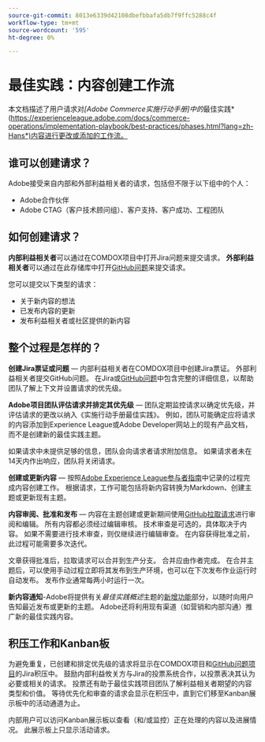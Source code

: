 ```yaml
---
source-git-commit: 8013e6339d42108dbefbbafa5db7f9ffc5288c4f
workflow-type: tm+mt
source-wordcount: '595'
ht-degree: 0%

---
```

# 最佳实践：内容创建工作流

本文档描述了用户请求对&#x200B;*[Adobe Commerce实施行动手册]中的*&#x200B;最佳实践&#x200B;*(https://experienceleague.adobe.com/docs/commerce-operations/implementation-playbook/best-practices/phases.html?lang=zh-Hans*)内容进行更改或添加的工作流。

## 谁可以创建请求？

Adobe接受来自内部和外部利益相关者的请求，包括但不限于以下组中的个人：

- Adobe合作伙伴
- Adobe CTAG（客户技术顾问组）、客户支持、客户成功、工程团队

## 如何创建请求？

**内部利益相关者**&#x200B;可以通过在COMDOX项目中打开Jira问题来提交请求。 **外部利益相关者**&#x200B;可以通过在此存储库中打开[GitHub问题](https://github.com/AdobeDocs/commerce-operations.en/issues/new/choose)来提交请求。

您可以提交以下类型的请求：

- 关于新内容的想法
- 已发布内容的更新
- 发布利益相关者或社区提供的新内容

## 整个过程是怎样的？


**创建Jira票证或问题** — 内部利益相关者在COMDOX项目中创建Jira票证。 外部利益相关者提交GitHub问题。 在Jira或[GitHub问题](https://github.com/AdobeDocs/commerce-operations.en/issues/new/choose)中包含完整的详细信息，以帮助团队了解上下文并设置请求的优先级。

**Adobe项目团队评估请求并排定其优先级** — 团队定期监控请求以确定优先级，并评估请求的更改以纳入《实施行动手册最佳实践》。 例如，团队可能确定应将请求的内容添加到Experience League或Adobe Developer网站上的现有产品文档，而不是创建新的最佳实践主题。

如果请求中未提供足够的信息，团队会向请求者请求附加信息。 如果请求者未在14天内作出响应，团队将关闭请求。

**创建或更新内容** — 按照[Adobe Experience League参与者指南](https://experienceleague.adobe.com/docs/contributor/contributor-guide/introduction.html?lang=zh-Hans)中记录的过程完成内容创建工作。 根据请求，工作可能包括将新内容转换为Markdown、创建主题或更新现有主题。

**内容审阅、批准和发布** — 内容在主题创建或更新期间使用[GitHub拉取请求](https://experienceleague.adobe.com/docs/contributor/contributor-guide/setup/git-fundamentals.html?lang=zh-Hans#pull-requests)进行审阅和编辑。 所有内容都必须经过编辑审核。 技术审查是可选的，具体取决于内容。 如果不需要进行技术审查，则仅继续进行编辑审查。 在内容获得批准之前，此过程可能需要多次迭代。

文章获得批准后，拉取请求可以合并到生产分支。 合并应由作者完成。 在合并主题后，可以使用手动过程立即将其发布到生产环境，也可以在下次发布作业运行时自动发布。 发布作业通常每两小时运行一次。

**新内容通知**-Adobe将提供有关&#x200B;*最佳实践概述*&#x200B;主题的[新增功能](https://experienceleague.adobe.com/docs/commerce-operations/implementation-playbook/best-practices/phases.html?lang=zh-Hans)部分，以随时向用户告知最近发布或更新的主题。 Adobe还将利用现有渠道（如营销和内部沟通）推广新的最佳实践内容。

## 积压工作和Kanban板

为避免重复，已创建和排定优先级的请求将显示在COMDOX项目和[GitHub问题项目](https://github.com/orgs/AdobeDocs/projects/6/views/1)的Jira积压中。 鼓励内部利益攸关方与Jira的投票系统合作，以投票表决其认为必要或相关的请求。 投票还有助于最佳实践项目团队了解利益相关者期望的内容类型和价值。 等待优先化和审查的请求会显示在积压中，直到它们移至Kanban展示板中的活动通道为止。

内部用户可以访问Kanban展示板以查看（和/或监控）正在处理的内容以及进展情况。 此展示板上只显示活动请求。
